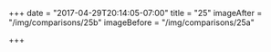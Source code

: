 +++
date = "2017-04-29T20:14:05-07:00"
title = "25"
imageAfter = "/img/comparisons/25b"
imageBefore = "/img/comparisons/25a"

+++

